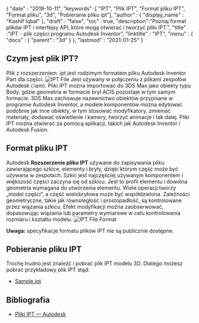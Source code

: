 {
  "date" : "2019-10-11",
  "keywords" :[ "IPT", "Plik IPT", "Format pliku IPT", "Format pliku", "3d", "Pobieranie pliku ipt"],
  "author" : {
    "display_name" : "Kashif Iqbal"
},
  "draft" : "false",
  "toc" : true,
  "description":"Poznaj format plików IPT i interfejsy API, które mogą otwierać i tworzyć pliki IPT.",
  "title" :"IPT - plik części programu Autodesk Inventor",
  "linktitle" : "IPT",
  "menu" : {
    "docs" : {
      "parent" : "3d"
}
},
  "lastmod" : "2021-01-25"
}

## Czym jest plik IPT?

Plik z rozszerzeniem .ipt jest rodzimym formatem pliku Autodesk Inventor Part dla części.
![IPT File](../ipt2.jpg "IPT File")
Jest używany w połączeniu z plikami zespołów Autodesk (.iam). Pliki IPT można importować do 3DS Max jako obiekty typu Body, gdzie geometria w formacie brył ACIS pozostaje w tym samym formacie. 3DS Max zachowuje nazewnictwo obiektów przypisane w programie Autodesk Inventor, a modele komponentów można edytować podobnie jak inne obiekty, w tym stosować modyfikatory, zmieniać materiały, dodawać oświetlenie i kamery, tworzyć animacje i tak dalej. Pliki IPT można otwierać za pomocą aplikacji, takich jak Autodesk Inventor i Autodesk Fusion.

## Format pliku IPT

Autodesk **Rozszerzenie pliku IPT** używane do zapisywania pliku zawierającego szkice, elementy i bryły, dzięki którym część może być używana w zespołach. Szkic jest najczęściej używanym komponentem i większość części zaczyna się od szkicu. Jest to profil elementu i dowolna geometria wymagana do utworzenia elementu. Wiele operacji tworzy „model części”, a część wielobryłowa może być współdzielona. Zależności geometryczne, takie jak równoległość i prostopadłość, są kontrolowane przez wiązania szkicu. Efekt modyfikacji można zaobserwować, dopasowując wiązania lub parametry wymiarowe w celu kontrolowania rozmiaru i kształtu modelu.
![IPT File Format](../ipt.jpg "IPT File Format")

**Uwaga:** specyfikacje formatu plików IPT nie są publicznie dostępne.

## Pobieranie pliku IPT
Trochę trudno jest znaleźć i pobrać plik IPT modelu 3D. Dlatego możesz pobrać przykładowy plik IPT stąd:

- [Sample.ipt](../sample.ipt)

## Bibliografia

* [Pliki IPT — Autodesk](https://help.autodesk.com/view/INVNTOR/2018/ENU/?guid=GUID-94B779C0-6B2B-499A-A4F9-2E4BAB49712F)
